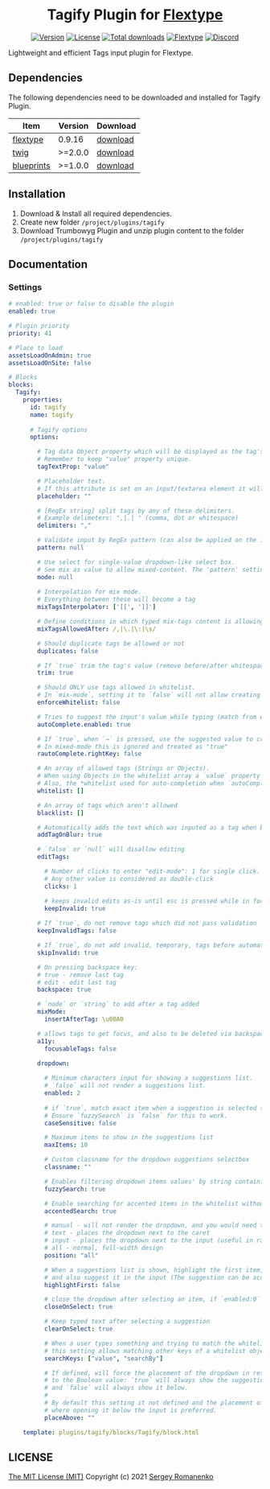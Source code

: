 <h1 align="center">Tagify Plugin for <a href="https://flextype.org/">Flextype</a></h1>

<p align="center">
<a href="https://github.com/flextype-plugins/tagify/releases"><img alt="Version" src="https://img.shields.io/github/release/flextype-plugins/tagify.svg?label=version&color=black"></a> <a href="https://github.com/flextype-plugins/tagify"><img src="https://img.shields.io/badge/license-MIT-blue.svg?color=black" alt="License"></a> <a href="https://github.com/flextype-plugins/tagify"><img src="https://img.shields.io/github/downloads/flextype-plugins/tagify/total.svg?color=black" alt="Total downloads"></a> <a href="https://github.com/flextype/flextype"><img src="https://img.shields.io/badge/Flextype-0.9.16-green.svg?color=black" alt="Flextype"></a> <a href=""><img src="https://img.shields.io/discord/423097982498635778.svg?logo=discord&color=black&label=Discord%20Chat" alt="Discord"></a>
</p>

Lightweight and efficient Tags input plugin for Flextype.

## Dependencies

The following dependencies need to be downloaded and installed for Tagify Plugin.

| Item | Version | Download |
|---|---|---|
| [flextype](https://github.com/flextype/flextype) | 0.9.16 | [download](https://github.com/flextype/flextype/releases) |
| [twig](https://github.com/flextype-plugins/twig) | >=2.0.0 | [download](https://github.com/flextype-plugins/twig/releases) |
| [blueprints](https://github.com/flextype-plugins/blueprints) | >=1.0.0 | [download](https://github.com/flextype-plugins/blueprints/releases) |

## Installation

1. Download & Install all required dependencies.
2. Create new folder `/project/plugins/tagify`
3. Download Trumbowyg Plugin and unzip plugin content to the folder `/project/plugins/tagify`

## Documentation

### Settings

```yaml
# enabled: true or false to disable the plugin
enabled: true

# Plugin priority
priority: 41

# Place to load
assetsLoadOnAdmin: true
assetsLoadOnSite: false

# Blocks
blocks:
  Tagify:
    properties:
      id: tagify
      name: tagify
      
      # Tagify options
      options:

        # Tag data Object property which will be displayed as the tag's text. 
        # Remember to keep "value" property unique.
        tagTextProp: "value"

        # Placeholder text. 
        # If this attribute is set on an input/textarea element it will override this setting
        placeholder: ""

        # [RegEx string] split tags by any of these delimiters. 
        # Example delimeters: ",|.| " (comma, dot or whitespace)
        delimiters: ","

        # Validate input by RegEx pattern (can also be applied on the input itself as an attribute) Ex: /[1-9]/
        pattern: null

        # Use select for single-value dropdown-like select box. 
        # See mix as value to allow mixed-content. The 'pattern' setting must be set to some character.
        mode: null
        
        # Interpolation for mix mode. 
        # Everything between these will become a tag
        mixTagsInterpolator: ['[[', ']]']

        # Define conditions in which typed mix-tags content is allowing a tag to be created after.
        mixTagsAllowedAfter: /,|\.|\:|\s/	

        # Should duplicate tags be allowed or not
        duplicates: false

        # If `true` trim the tag's value (remove before/after whitespaces)
        trim: true

        # Should ONLY use tags allowed in whitelist.
        # In `mix-mode`, setting it to `false` will not allow creating new tags.
        enforceWhitelist: false

        # Tries to suggest the input's value while typing (match from whitelist) by adding the rest of term as grayed-out text
        autoComplete.enabled: true

        # If `true`, when `→` is pressed, use the suggested value to create a tag, else just auto-completes the input. 
        # In mixed-mode this is ignored and treated as "true"
        rautoComplete.rightKey: false

        # An array of allowed tags (Strings or Objects). 
        # When using Objects in the whitelist array a `value` property is a must & should be unique. 
        # Also, the *whitelist used for auto-completion when `autoCompletion.enabled` is `true`
        whitelist: []

        # An array of tags which aren't allowed
        blacklist: []

        # Automatically adds the text which was inputed as a tag when blur event happens
        addTagOnBlur: true

        # `false` or `null` will disallow editing
        editTags:

          # Number of clicks to enter "edit-mode": 1 for single click. 
          # Any other value is considered as double-click
          clicks: 1

          # keeps invalid edits as-is until esc is pressed while in focus
          keepInvalid: true
        
        # If `true`, do not remove tags which did not pass validation
        keepInvalidTags: false

        # If `true`, do not add invalid, temporary, tags before automatically removing them
        skipInvalid: true

        # On pressing backspace key:
        # true - remove last tag 
        # edit - edit last tag
        backspace: true

        # `node` or `string` to add after a tag added
        mixMode:
          insertAfterTag: \u00A0

        # allows tags to get focus, and also to be deleted via backspace
        a11y:
          focusableTags: false
        
        dropdown:

          # Minimum characters input for showing a suggestions list. 
          # `false` will not render a suggestions list.
          enabled: 2
          
          # if `true`, match exact item when a suggestion is selected (from the dropdown) and also more strict matching for dulpicate items. 
          # Ensure `fuzzySearch` is `false` for this to work.
          caseSensitive: false

          # Maximum items to show in the suggestions list
          maxItems: 10

          # Custom classname for the dropdown suggestions selectbox
          classname: ""

          # Enables filtering dropdown items values' by string containing and not only beginning
          fuzzySearch: true

          # Enable searching for accented items in the whitelist without typing exact match
          accentedSearch: true

          # manual - will not render the dropdown, and you would need to do it yourself. 
          # text - places the dropdown next to the caret
          # input - places the dropdown next to the input (useful in rare situations)
          # all - normal, full-width design
          position: "all"

          # When a suggestions list is shown, highlight the first item, 
          # and also suggest it in the input (The suggestion can be accepted with `→` key)
          highlightFirst: false

          # close the dropdown after selecting an item, if `enabled:0` is set (which means always show dropdown on focus)
          closeOnSelect: true

          # Keep typed text after selecting a suggestion
          clearOnSelect: true

          # When a user types something and trying to match the whitelist items for suggestions, 
          # this setting allows matching other keys of a whitelist objects
          searchKeys: ["value", "searchBy"]

          # If defined, will force the placement of the dropdown in respect 
          # to the Boolean value: `true` will always show the suggestions dropdown above the input field a
          # and `false` will always show it below. 
          #
          # By default this setting it not defined and the placement of the dropdown is automatically decided according to the space availble,
          # where opening it below the input is preferred.
          placeAbove: ""

    template: plugins/tagify/blocks/Tagify/block.html
```

## LICENSE
[The MIT License (MIT)](https://github.com/flextype-plugins/tagify/blob/master/LICENSE.txt)
Copyright (c) 2021 [Sergey Romanenko](https://github.com/Awilum)
